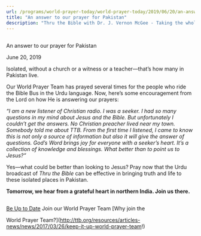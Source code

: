 ```yaml
---
url: /programs/world-prayer-today/world-prayer-today/2019/06/20/an-answer-to-our-prayer-for-pakistan
title: "An answer to our prayer for Pakistan"
description: "Thru the Bible with Dr. J. Vernon McGee - Taking the whole Word to the whole world"
---
```







## 
 An answer to our prayer for Pakistan


June 20, 2019




Isolated, without a church or a witness or a teacher—that’s how many in Pakistan live. 


Our World Prayer Team has prayed several times for the people who ride the Bible Bus in the Urdu language. Now, here’s some encouragement from the Lord on how He is answering our prayers: 


*“I am a new listener of Christian radio. I was a seeker. I had so many questions in my mind about Jesus and the Bible. But unfortunately I couldn’t get the answers. No Christian preacher lived near my town. Somebody told me about TTB. From the first time I listened, I came to know this is not only a source of information but also it will give the answer of questions. God’s Word brings joy for everyone with a seeker’s heart. It’s a collection of knowledge and blessings. What better than to point us to Jesus?”* 


Yes—what could be better than looking to Jesus? Pray now that the Urdu broadcast of *Thru the Bible* can be effective in bringing truth and life to these isolated places in Pakistan. 


**Tomorrow, we hear from a grateful heart in northern India. Join us there.** 







## 




[Be Up to Date](http://feeds.feedburner.com/WorldPrayerToday "World Prayer Today RSS Feed")
Join our World Prayer Team
[Why join the  

World Prayer Team?](http://ttb.org/resources/articles-news/news/2017/03/26/keep-it-up-world-prayer-team!)




